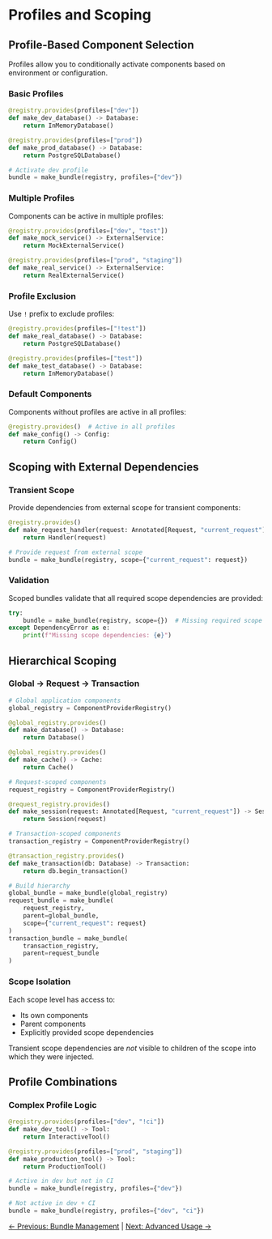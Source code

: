 # Profiles and Scoping

## Profile-Based Component Selection

Profiles allow you to conditionally activate components based on environment or configuration.

### Basic Profiles

```python
@registry.provides(profiles=["dev"])
def make_dev_database() -> Database:
    return InMemoryDatabase()

@registry.provides(profiles=["prod"])
def make_prod_database() -> Database:
    return PostgreSQLDatabase()

# Activate dev profile
bundle = make_bundle(registry, profiles={"dev"})
```

### Multiple Profiles

Components can be active in multiple profiles:

```python
@registry.provides(profiles=["dev", "test"])
def make_mock_service() -> ExternalService:
    return MockExternalService()

@registry.provides(profiles=["prod", "staging"])
def make_real_service() -> ExternalService:
    return RealExternalService()
```

### Profile Exclusion

Use `!` prefix to exclude profiles:

```python
@registry.provides(profiles=["!test"])
def make_real_database() -> Database:
    return PostgreSQLDatabase()

@registry.provides(profiles=["test"])
def make_test_database() -> Database:
    return InMemoryDatabase()
```

### Default Components

Components without profiles are active in all profiles:

```python
@registry.provides()  # Active in all profiles
def make_config() -> Config:
    return Config()
```

## Scoping with External Dependencies

### Transient Scope

Provide dependencies from external scope for transient components:

```python
@registry.provides()
def make_request_handler(request: Annotated[Request, "current_request"]) -> Handler:
    return Handler(request)

# Provide request from external scope
bundle = make_bundle(registry, scope={"current_request": request})
```

### Validation

Scoped bundles validate that all required scope dependencies are provided:

```python
try:
    bundle = make_bundle(registry, scope={})  # Missing required scope
except DependencyError as e:
    print(f"Missing scope dependencies: {e}")
```

## Hierarchical Scoping

### Global → Request → Transaction

```python
# Global application components
global_registry = ComponentProviderRegistry()

@global_registry.provides()
def make_database() -> Database:
    return Database()

@global_registry.provides()
def make_cache() -> Cache:
    return Cache()

# Request-scoped components
request_registry = ComponentProviderRegistry()

@request_registry.provides()
def make_session(request: Annotated[Request, "current_request"]) -> Session:
    return Session(request)

# Transaction-scoped components
transaction_registry = ComponentProviderRegistry()

@transaction_registry.provides()
def make_transaction(db: Database) -> Transaction:
    return db.begin_transaction()

# Build hierarchy
global_bundle = make_bundle(global_registry)
request_bundle = make_bundle(
    request_registry, 
    parent=global_bundle,
    scope={"current_request": request}
)
transaction_bundle = make_bundle(
    transaction_registry,
    parent=request_bundle
)
```

### Scope Isolation

Each scope level has access to:
- Its own components
- Parent components
- Explicitly provided scope dependencies

Transient scope dependencies are _not_ visible to children of the scope into which they were injected.

## Profile Combinations

### Complex Profile Logic

```python
@registry.provides(profiles=["dev", "!ci"])
def make_dev_tool() -> Tool:
    return InteractiveTool()

@registry.provides(profiles=["prod", "staging"])
def make_production_tool() -> Tool:
    return ProductionTool()

# Active in dev but not in CI
bundle = make_bundle(registry, profiles={"dev"})

# Not active in dev + CI
bundle = make_bundle(registry, profiles={"dev", "ci"})
```

[← Previous: Bundle Management](bundles.md) | [Next: Advanced Usage →](advanced.md)